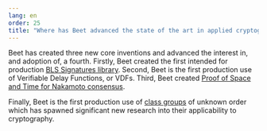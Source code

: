 ```yaml
---
lang: en
order: 25
title: "Where has Beet advanced the state of the art in applied cryptography?"
---
```


Beet has created three new core inventions and advanced the interest in, and adoption of, a fourth. Firstly, Beet created the first intended for production [BLS Signatures library](https://github.com/Beet-Network/bls-signatures). Second, Beet is the first production use of Verifiable Delay Functions, or VDFs. Third, Beet created [Proof of Space and Time for Nakamoto consensus](https://www.beet.net/assets/BeetGreenPaper.pdf).

Finally, Beet is the first production use of [class groups](https://github.com/Beet-Network/vdf-competition/blob/master/classgroups.pdf) of unknown order which has spawned significant new research into their applicability to cryptography.

